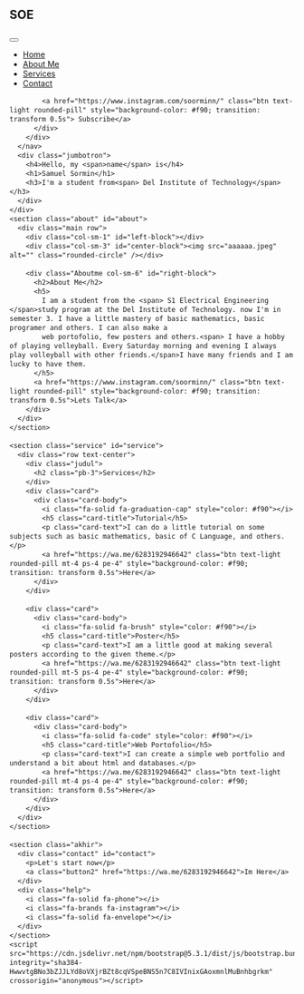 <!DOCTYPE html>
<html lang="en">
  <head>
    <meta charset="utf-8" />
    <meta name="viewport" content="width=device-width, initial-scale=1" />
    <link rel="stylesheet" href="style.css" />
    <script src="https://kit.fontawesome.com/1f5efed4a1.js" crossorigin="anonymous"></script>
    <title>Mine</title>
    <link href="https://cdn.jsdelivr.net/npm/bootstrap@5.3.1/dist/css/bootstrap.min.css" rel="stylesheet" integrity="sha384-4bw+/aepP/YC94hEpVNVgiZdgIC5+VKNBQNGCHeKRQN+PtmoHDEXuppvnDJzQIu9" crossorigin="anonymous" />
  </head>
  <body>
    <div class="hero">
      <nav class="navbar navbar-expand-lg bg-body-dark ps-3 pe-3">
        <div class="container-fluid satu">
          <h2 class="nama pt-2">SOE</h2>
          <button class="navbar-toggler" type="button" data-bs-toggle="collapse" data-bs-target="#navbarSupportedContent" aria-controls="navbarSupportedContent" aria-expanded="false" aria-label="Toggle navigation" ">
            <span class="navbar-toggler-icon " style="color: white"></span>
          </button>
          <div class="collapse navbar-collapse" id="navbarSupportedContent">
            <ul class="navbar-nav ms-auto mb-2 mb-lg-0">
              <li class="nav-item ms-auto">
                <a class="nav-link text-light" aria-current="page" href="#">Home</a>
              </li>
              <li class="nav-item ms-auto">
                <a class="nav-link text-light" href="#about">About Me</a>
              </li>
              <li class="nav-item ms-auto">
                <a class="nav-link text-light" href="#service">Services</a>
              </li>
              <li class="nav-item ms-auto">
                <a class="nav-link text-light" href="#contact">Contact</a>
              </li>
            </ul>

            <a href="https://www.instagram.com/soorminn/" class="btn text-light rounded-pill" style="background-color: #f90; transition: transform 0.5s"> Subscribe</a>
          </div>
        </div>
      </nav>
      <div class="jumbotron">
        <h4>Hello, my <span>name</span> is</h4>
        <h1>Samuel Sormin</h1>
        <h3>I'm a student from<span> Del Institute of Technology</span></h3>
      </div>
    </div>
    <section class="about" id="about">
      <div class="main row">
        <div class="col-sm-1" id="left-block"></div>
        <div class="col-sm-3" id="center-block"><img src="aaaaaa.jpeg" alt="" class="rounded-circle" /></div>

        <div class="Aboutme col-sm-6" id="right-block">
          <h2>About Me</h2>
          <h5>
            I am a student from the <span> S1 Electrical Engineering </span>study program at the Del Institute of Technology. now I'm in semester 3. I have a little mastery of basic mathematics, basic programer and others. I can also make a
            web portofolio, few posters and others.<span> I have a hobby of playing volleyball. Every Saturday morning and evening I always play volleyball with other friends.</span>I have many friends and I am lucky to have them.
          </h5>
          <a href="https://www.instagram.com/soorminn/" class="btn text-light rounded-pill" style="background-color: #f90; transition: transform 0.5s">Lets Talk</a>
        </div>
      </div>
    </section>

    <section class="service" id="service">
      <div class="row text-center">
        <div class="judul">
          <h2 class="pb-3">Services</h2>
        </div>
        <div class="card">
          <div class="card-body">
            <i class="fa-solid fa-graduation-cap" style="color: #f90"></i>
            <h5 class="card-title">Tutorial</h5>
            <p class="card-text">I can do a little tutorial on some subjects such as basic mathematics, basic of C Language, and others.</p>
            <a href="https://wa.me/6283192946642" class="btn text-light rounded-pill mt-4 ps-4 pe-4" style="background-color: #f90; transition: transform 0.5s">Here</a>
          </div>
        </div>

        <div class="card">
          <div class="card-body">
            <i class="fa-solid fa-brush" style="color: #f90"></i>
            <h5 class="card-title">Poster</h5>
            <p class="card-text">I am a little good at making several posters according to the given theme.</p>
            <a href="https://wa.me/6283192946642" class="btn text-light rounded-pill mt-5 ps-4 pe-4" style="background-color: #f90; transition: transform 0.5s">Here</a>
          </div>
        </div>

        <div class="card">
          <div class="card-body">
            <i class="fa-solid fa-code" style="color: #f90"></i>
            <h5 class="card-title">Web Portofolio</h5>
            <p class="card-text">I can create a simple web portfolio and understand a bit about html and databases.</p>
            <a href="https://wa.me/6283192946642" class="btn text-light rounded-pill mt-4 ps-4 pe-4" style="background-color: #f90; transition: transform 0.5s">Here</a>
          </div>
        </div>
      </div>
    </section>

    <section class="akhir">
      <div class="contact" id="contact">
        <p>Let's start now</p>
        <a class="button2" href="https://wa.me/6283192946642">Im Here</a>
      </div>
      <div class="help">
        <i class="fa-solid fa-phone"></i>
        <i class="fa-brands fa-instagram"></i>
        <i class="fa-solid fa-envelope"></i>
      </div>
    </section>
    <script src="https://cdn.jsdelivr.net/npm/bootstrap@5.3.1/dist/js/bootstrap.bundle.min.js" integrity="sha384-HwwvtgBNo3bZJJLYd8oVXjrBZt8cqVSpeBNS5n7C8IVInixGAoxmnlMuBnhbgrkm" crossorigin="anonymous"></script>
  </body>
</html>
